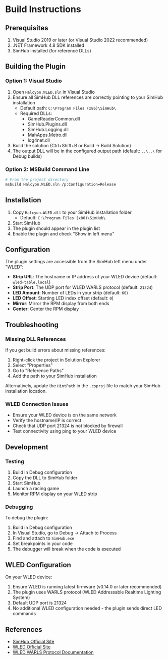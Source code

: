 # Build Instructions

## Prerequisites

1. Visual Studio 2019 or later (or Visual Studio 2022 recommended)
2. .NET Framework 4.8 SDK installed
3. SimHub installed (for reference DLLs)

## Building the Plugin

### Option 1: Visual Studio

1. Open `Halcyon.WLED.sln` in Visual Studio
2. Ensure all SimHub DLL references are correctly pointing to your SimHub installation
   - Default path: `C:\Program Files (x86)\SimHub\`
   - Required DLLs:
     - GameReaderCommon.dll
     - SimHub.Plugins.dll
     - SimHub.Logging.dll
     - MahApps.Metro.dll
     - log4net.dll
3. Build the solution (Ctrl+Shift+B or Build → Build Solution)
4. The output DLL will be in the configured output path (default: `..\..\` for Debug builds)

### Option 2: MSBuild Command Line

```bash
# From the project directory
msbuild Halcyon.WLED.sln /p:Configuration=Release
```

## Installation

1. Copy `Halcyon.WLED.dll` to your SimHub installation folder
   - Default: `C:\Program Files (x86)\SimHub\`
2. Start SimHub
3. The plugin should appear in the plugin list
4. Enable the plugin and check "Show in left menu"

## Configuration

The plugin settings are accessible from the SimHub left menu under "WLED":

- **Strip URL**: The hostname or IP address of your WLED device (default: `wled-table.local`)
- **Strip Port**: The UDP port for WLED WARLS protocol (default: `21324`)
- **LED Amount**: Number of LEDs in your strip (default: `60`)
- **LED Offset**: Starting LED index offset (default: `0`)
- **Mirror**: Mirror the RPM display from both ends
- **Center**: Center the RPM display

## Troubleshooting

### Missing DLL References

If you get build errors about missing references:

1. Right-click the project in Solution Explorer
2. Select "Properties"
3. Go to "Reference Paths"
4. Add the path to your SimHub installation

Alternatively, update the `HintPath` in the `.csproj` file to match your SimHub installation location.

### WLED Connection Issues

- Ensure your WLED device is on the same network
- Verify the hostname/IP is correct
- Check that UDP port 21324 is not blocked by firewall
- Test connectivity using ping to your WLED device

## Development

### Testing

1. Build in Debug configuration
2. Copy the DLL to SimHub folder
3. Start SimHub
4. Launch a racing game
5. Monitor RPM display on your WLED strip

### Debugging

To debug the plugin:

1. Build in Debug configuration
2. In Visual Studio, go to Debug → Attach to Process
3. Find and attach to `SimHub.exe`
4. Set breakpoints in your code
5. The debugger will break when the code is executed

## WLED Configuration

On your WLED device:

1. Ensure WLED is running latest firmware (v0.14.0 or later recommended)
2. The plugin uses WARLS protocol (WLED Addressable Realtime Lighting System)
3. Default UDP port is 21324
4. No additional WLED configuration needed - the plugin sends direct LED commands

## References

- [SimHub Official Site](https://www.simhubdash.com/)
- [WLED Official Site](https://kno.wled.ge/)
- [WLED WARLS Protocol Documentation](https://github.com/Aircoookie/WLED/wiki/UDP-Realtime-Control)

